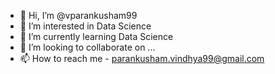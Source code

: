 - 👋 Hi, I’m @vparankusham99
- 👀 I’m interested in Data Science
- 🌱 I’m currently learning Data Science
- 💞️ I’m looking to collaborate on ...
- 📫 How to reach me - parankusham.vindhya99@gmail.com

<!---
vparankusham99/vparankusham99 is a ✨ special ✨ repository because its `README.md` (this file) appears on your GitHub profile.
You can click the Preview link to take a look at your changes.
--->
